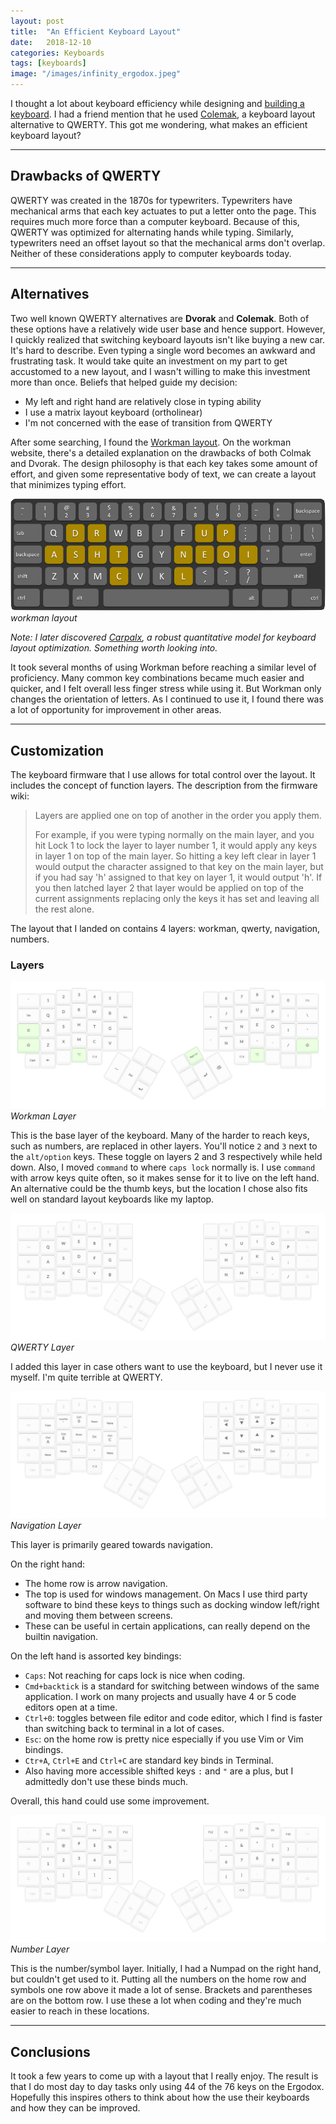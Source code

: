 ```yaml
---
layout: post
title:  "An Efficient Keyboard Layout"
date:   2018-12-10
categories: Keyboards
tags: [keyboards]
image: "/images/infinity_ergodox.jpeg"
---
```


I thought a lot about keyboard efficiency while designing and [building a keyboard](keyboards/2019/01/05/building-a-keyboard.html). I had a friend mention that he used <a href="https://colemak.com/" target="_blank_">Colemak</a>, a keyboard layout alternative to QWERTY. This got me wondering, what makes an efficient keyboard layout?

***

## Drawbacks of QWERTY

QWERTY was created in the 1870s for typewriters. Typewriters have mechanical arms that each key actuates to put a letter onto the page. This requires much more force than a computer keyboard. Because of this, QWERTY was optimized for alternating hands while typing. Similarly, typewriters need an offset layout so that the mechanical arms don't overlap. Neither of these considerations apply to computer keyboards today.

***

## Alternatives

Two well known QWERTY alternatives are **Dvorak** and **Colemak**. Both of these options have a relatively wide user base and hence support. However, I quickly realized that switching keyboard layouts isn't like buying a new car. It's hard to describe. Even typing a single word becomes an awkward and frustrating task. It would take quite an investment on my part to get accustomed to a new layout, and I wasn't willing to make this investment more than once. Beliefs that helped guide my decision:

- My left and right hand are relatively close in typing ability
- I use a matrix layout keyboard (ortholinear)
- I'm not concerned with the ease of transition from QWERTY

After some searching, I found the <a href="https://workmanlayout.org/" target="_blank_">Workman layout</a>. On the workman website, there's a detailed explanation on the drawbacks of both Colmak and Dvorak. The design philosophy is that each key takes some amount of effort, and given some representative body of text, we can create a layout that minimizes typing effort.

![workman layout](/images/workman_layout.png "workman layout")
*workman layout*

*Note: I later discovered <a href="http://mkweb.bcgsc.ca/carpalx/" target="_blank_">Carpalx</a>, a robust quantitative model for keyboard layout optimization. Something worth looking into.*

It took several months of using Workman before reaching a similar level of proficiency. Many common key combinations became much easier and quicker, and I felt overall less finger stress while using it. But Workman only changes the orientation of letters. As I continued to use it, I found there was a lot of opportunity for improvement in other areas.

***

## Customization

The keyboard firmware that I use allows for total control over the layout. It includes the concept of function layers. The description from the firmware wiki:

> Layers are applied one on top of another in the order you apply them.
>
> For example, if you were typing normally on the main layer, and you hit Lock 1 to lock the layer to layer number 1, it would apply any keys in layer 1 on top of the main layer. So hitting a key left clear in layer 1 would output the character assigned to that key on the main layer, but if you had say 'h' assigned to that key on layer 1, it would output 'h'. If you then latched layer 2 that layer would be applied on top of the current assignments replacing only the keys it has set and leaving all the rest alone.

The layout that I landed on contains 4 layers: workman, qwerty, navigation, numbers.

### Layers

![workman layer](/images/workman_layer.png "workman layer")
*Workman Layer*

This is the base layer of the keyboard. Many of the harder to reach keys, such as numbers, are replaced in other layers. You'll notice `2` and `3` next to the `alt/option` keys. These toggle on layers 2 and 3 respectively while held down. Also, I moved `command` to where `caps lock`  normally is. I use `command` with arrow keys quite often, so it makes sense for it to live on the left hand. An alternative could be the thumb keys, but the location I chose also fits well on standard layout keyboards like my laptop.

![qwerty layer](/images/qwerty_layer.png "qwerty layer")
*QWERTY Layer*

I added this layer in case others want to use the keyboard, but I never use it myself. I'm quite terrible at QWERTY.

![navigation layer](/images/navigation_layer.png "navigation layer")
*Navigation Layer*

This layer is primarily geared towards navigation.

On the right hand:
- The home row is arrow navigation.
- The top is used for windows management. On Macs I use third party software to bind these keys to things such as docking window left/right and moving them between screens.
- These can be useful in certain applications, can really depend on the builtin navigation.

On the left hand is assorted key bindings:
- `Caps`: Not reaching for caps lock is nice when coding.
- `Cmd+backtick` is a standard for switching between windows of the same application. I work on many projects and usually have 4 or 5 code editors open at a time.
- `Ctrl+0`: toggles between file editor and code editor, which I find is faster than switching back to terminal in a lot of cases.
- `Esc`: on the home row is pretty nice especially if you use Vim or Vim bindings.
- `Ctr+A`, `Ctrl+E` and `Ctrl+C` are standard key binds in Terminal.
- Also having more accessible shifted keys `:` and `"` are a plus, but I admittedly don't use these binds much.

Overall, this hand could use some improvement.

![number layer](/images/number_layer.png "number layer")
*Number Layer*

This is the number/symbol layer. Initially, I had a Numpad on the right hand, but couldn't get used to it. Putting all the numbers on the home row and symbols one row above it made a lot of sense. Brackets and parentheses are on the bottom row. I use these a lot when coding and they're much easier to reach in these locations.

***

## Conclusions

It took a few years to come up with a layout that I really enjoy. The result is that I do most day to day tasks only using 44 of the 76 keys on the Ergodox. Hopefully this inspires others to think about how the use their keyboards and how they can be improved.
